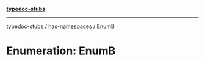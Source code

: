 [**typedoc-stubs**](../../index.md)

***

[typedoc-stubs](../../modules.md) / [has-namespaces](../index.md) / EnumB

# Enumeration: EnumB
